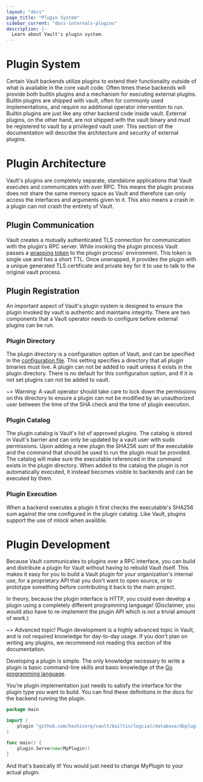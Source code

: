 ```yaml
---
layout: "docs"
page_title: "Plugin System"
sidebar_current: "docs-internals-plugins"
description: |-
  Learn about Vault's plugin system.
---
```


# Plugin System
Certain Vault backends utilize plugins to extend their functionality outside of
what is available in the core vault code. Often times these backends will
provide both builtin plugins and a mechanism for executing external plugins.
Builtin plugins are shipped with vault, often for commonly used implementations,
and require no additional operator intervention to run. Builtin plugins are
just like any other backend code inside vault. External plugins, on the other
hand, are not shipped with the vault binary and must be registered to vault by
a privileged vault user. This section of the documentation will describe the
architecture and security of external plugins. 

# Plugin Architecture
Vault's plugins are completely separate, standalone applications that Vault
executes and communicates with over RPC. This means the plugin process does not
share the same memory space as Vault and therefore can only access the
interfaces and arguments given to it. This also means a crash in a plugin can not
crash the entirety of Vault.

## Plugin Communication
Vault creates a mutually authenticated TLS connection for communication with the
plugin's RPC server. While invoking the plugin process Vault passes a [wrapping
token](https://www.vaultproject.io/docs/concepts/response-wrapping.html) to the
plugin process' environment. This token is single use and has a short TTL. Once
unwrapped, it provides the plugin with a unique generated TLS certificate and
private key for it to use to talk to the original vault process. 

## Plugin Registration
An important aspect of Vault's plugin system is designed to ensure the plugin
invoked by vault is authentic and maintains integrity. There are two components
that a Vault operator needs to configure before external plugins can be run.

### Plugin Directory
The plugin directory is a configuration option of Vault, and can be specified in
the [configuration file](https://www.vaultproject.io/docs/configuration/index.html).
This setting specifies a directory that all plugin binaries must live. A plugin
can not be added to vault unless it exists in the plugin directory. There is no
default for this configuration option, and if it is not set plugins can not be
added to vault.

~> Warning: A vault operator should take care to lock down the permissions on
this directory to ensure a plugin can not be modified by an unauthorized user
between the time of the SHA check and the time of plugin execution.

### Plugin Catalog
The plugin catalog is Vault's list of approved plugins. The catalog is stored in
Vault's barrier and can only be updated by a vault user with sudo permissions.
Upon adding a new plugin the SHA256 sum of the executable and the command that
should be used to run the plugin must be provided. The catalog will make sure
the executable referenced in the command exists in the plugin directory. When
added to the catalog the plugin is not automatically executed, it instead
becomes visible to backends and can be executed by them. 

### Plugin Execution
When a backend executes a plugin it first checks the executable's SHA256 sum
against the one configured in the plugin catalog. Like Vault, plugins support
the use of mlock when availible.

# Plugin Development
Because Vault communicates to plugins over a RPC interface, you can build and
distribute a plugin for Vault without having to rebuild Vault itself. This makes
it easy for you to build a Vault plugin for your organization's internal use,
for a proprietary API that you don't want to open source, or to prototype
something before contributing it back to the main project.

In theory, because the plugin interface is HTTP, you could even develop a plugin
using a completely different programming language! (Disclaimer, you would also
have to re-implement the plugin API which is not a trivial amount of work.)

~> Advanced topic! Plugin development is a highly advanced topic in Vault, and
is not required knowledge for day-to-day usage. If you don't plan on writing any
plugins, we recommend not reading this section of the documentation.

Developing a plugin is simple. The only knowledge necessary to write
a plugin is basic command-line skills and basic knowledge of the
[Go programming language](http://golang.org).

You're plugin implementation just needs to satisfy the interface for the plugin
type you want to build. You can find these definitions in the docs for the
backend running the plugin.

```go
package main

import (
	plugin "github.com/hashicorp/vault/builtin/logcial/database/dbplugin"
)

func main() {
	plugin.Serve(new(MyPlugin))
}
```

And that's basically it! You would just need to change MyPlugin to your actual
plugin.
